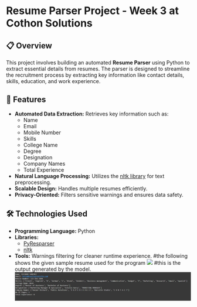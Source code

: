 # Resume Parser Project - Week 3 at Cothon Solutions

## 📋 Overview
This project involves building an automated **Resume Parser** using Python to extract essential details from resumes. The parser is designed to streamline the recruitment process by extracting key information like contact details, skills, education, and work experience.

## 🚀 Features
- **Automated Data Extraction:** Retrieves key information such as:
  - Name
  - Email
  - Mobile Number
  - Skills
  - College Name
  - Degree
  - Designation
  - Company Names
  - Total Experience
- **Natural Language Processing:** Utilizes the [nltk library](https://www.nltk.org/) for text preprocessing.
- **Scalable Design:** Handles multiple resumes efficiently.
- **Privacy-Oriented:** Filters sensitive warnings and ensures data safety.

## 🛠️ Technologies Used
- **Programming Language:** Python
- **Libraries:** 
  - [PyResparser](https://github.com/OmkarPathak/pyresparser)
  - [nltk](https://www.nltk.org/)
- **Tools:** Warnings filtering for cleaner runtime experience.
  #the following shows the given sample resume used for the program
  <img src="images\rresume.png">
#this is the output generated by the model.
  <img src="images\result.png">
